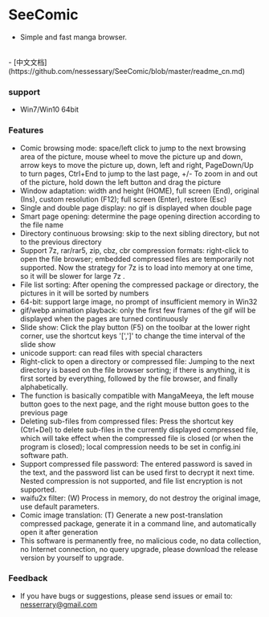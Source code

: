 # SeeComic
  - Simple and fast manga browser.
  <br>
  - [中文文档](https://github.com/nessessary/SeeComic/blob/master/readme_cn.md)

### support
- Win7/Win10 64bit

### Features
  - Comic browsing mode: space/left click to jump to the next browsing area of ​​the picture, mouse wheel to move the picture up and down, arrow keys to move the picture up, down, left and right, PageDown/Up to turn pages, Ctrl+End to jump to the last page, +/- To zoom in and out of the picture, hold down the left button and drag the picture
  - Window adaptation: width and height (HOME), full screen (End), original (Ins), custom resolution (F12); full screen (Enter), restore (Esc)
  - Single and double page display: no gif is displayed when double page
  - Smart page opening: determine the page opening direction according to the file name
  - Directory continuous browsing: skip to the next sibling directory, but not to the previous directory
  - Support 7z, rar/rar5, zip, cbz, cbr compression formats: right-click to open the file browser; embedded compressed files are temporarily not supported. Now the strategy for 7z is to load into memory at one time, so it will be slower for large 7z .
  - File list sorting: After opening the compressed package or directory, the pictures in it will be sorted by numbers
  - 64-bit: support large image, no prompt of insufficient memory in Win32
  - gif/webp animation playback: only the first few frames of the gif will be displayed when the pages are turned continuously
  - Slide show: Click the play button (F5) on the toolbar at the lower right corner, use the shortcut keys '[',']' to change the time interval of the slide show
  - unicode support: can read files with special characters
  - Right-click to open a directory or compressed file: Jumping to the next directory is based on the file browser sorting; if there is anything, it is first sorted by everything, followed by the file browser, and finally alphabetically.
  - The function is basically compatible with MangaMeeya, the left mouse button goes to the next page, and the right mouse button goes to the previous page
  - Deleting sub-files from compressed files: Press the shortcut key (Ctrl+Del) to delete sub-files in the currently displayed compressed file, which will take effect when the compressed file is closed (or when the program is closed); local compression needs to be set in config.ini software path.
  - Support compressed file password: The entered password is saved in the text, and the password list can be used first to decrypt it next time. Nested compression is not supported, and file list encryption is not supported.
  - waifu2x filter: (W) Process in memory, do not destroy the original image, use default parameters.
  - Comic image translation: (T) Generate a new post-translation compressed package, generate it in a command line, and automatically open it after generation
  - This software is permanently free, no malicious code, no data collection, no Internet connection, no query upgrade, please download the release version by yourself to upgrade.

### Feedback
  - If you have bugs or suggestions, please send issues or email to: nesserrary@gmail.com
